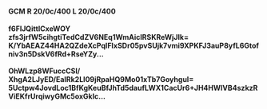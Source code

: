 #### GCM R 20/0c/400 L 20/0c/400
**f6FlJQittlCxeWOY**<br/>**zfs3jrfW5cihgtiTedCdZV6NEq1WmAiclRSKReWjJIk=**<br/>**K/YbAEAZ44HA2QZdeXcPqlFIxSDr05pvSUjk7vmi9XPKFJ3auP8yfL6Gtofniv3n5DskV6fRd+RseYZy...**<br/><br/>
**OhWLzp8WFuccCSl/**<br/>**XhgA2LJyED/EaIRk2Ll09jRpaHQ9Mo01xTb7GoyhguI=**<br/>**5Uctpw4JovdLoc1BfKgKeuBfJhTd5daufLWX1CacUr6+JH4HWlVB4szkzRViEKfrUrqiwyGMc5oxGklc...**